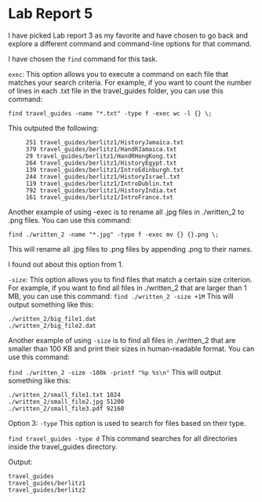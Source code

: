 # Lab Report 5

I have picked Lab report 3 as my favorite and have chosen to go back and explore a different command and command-line options for that command.

I have chosen the `find` command for this task.


`exec`: This option allows you to execute a command on each file that matches your search criteria. For example, if you want to count the number of lines in each .txt file in the travel_guides folder, you can use this command:

```find travel_guides -name "*.txt" -type f -exec wc -l {} \;```

This outputed the following:
```
     251 travel_guides/berlitz1/HistoryJamaica.txt
     379 travel_guides/berlitz1/HandRJamaica.txt
     29 travel_guides/berlitz1/HandRHongKong.txt
     264 travel_guides/berlitz1/HistoryEgypt.txt
     139 travel_guides/berlitz1/IntroEdinburgh.txt
     244 travel_guides/berlitz1/HistoryIsrael.txt
     119 travel_guides/berlitz1/IntroDublin.txt
     792 travel_guides/berlitz1/HistoryIndia.txt
     161 travel_guides/berlitz1/IntroFrance.txt
```
Another example of using -exec is to rename all .jpg files in ./written_2 to .png files. You can use this command:

```find ./written_2 -name "*.jpg" -type f -exec mv {} {}.png \;```

This will rename all .jpg files to .png files by appending .png to their names.

I found out about this option from 1.

`-size`: This option allows you to find files that match a certain size criterion. For example, if you want to find all files in ./written_2 that are larger than 1 MB, you can use this command:
```find ./written_2 -size +1M```
This will output something like this:
```
./written_2/big_file1.dat
./written_2/big_file2.dat
```
Another example of using `-size` is to find all files in ./written_2 that are smaller than 100 KB and print their sizes in human-readable format. You can use this command:

```find ./written_2 -size -100k -printf "%p %s\n"```
This will output something like this:
```
./written_2/small_file1.txt 1024
./written_2/small_file2.jpg 51200
./written_2/small_file3.pdf 92160
```

Option 3: `-type` This option is used to search for files based on their type.


```find travel_guides -type d```
This command searches for all directories inside the travel_guides directory.

Output:
```
travel_guides
travel_guides/berlitz1
travel_guides/berlitz2
```

